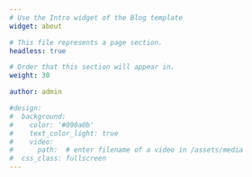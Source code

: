 ```yaml
---
# Use the Intro widget of the Blog template
widget: about

# This file represents a page section.
headless: true

# Order that this section will appear in.
weight: 30

author: admin

#design:
#  background:
#    color: '#090a0b'
#    text_color_light: true
#    video:
#      path:  # enter filename of a video in /assets/media
#  css_class: fullscreen
---
```

